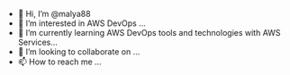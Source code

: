 - 👋 Hi, I’m @malya88
- 👀 I’m interested in AWS DevOps ...
- 🌱 I’m currently learning AWS DevOps tools and technologies with AWS Services...
- 💞️ I’m looking to collaborate on ...
- 📫 How to reach me ...

<!---
malya88/malya88 is a ✨ special ✨ repository because its `README.md` (this file) appears on your GitHub profile.
You can click the Preview link to take a look at your changes.
--->
